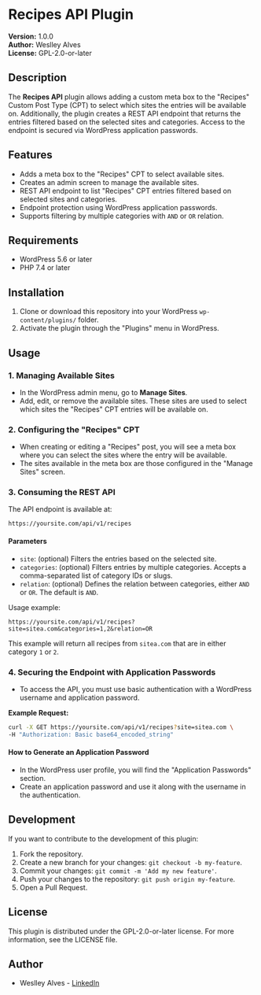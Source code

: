 # Recipes API Plugin

**Version:** 1.0.0  
**Author:** Weslley Alves  
**License:** GPL-2.0-or-later

## Description

The **Recipes API** plugin allows adding a custom meta box to the "Recipes" Custom Post Type (CPT) to select which sites the entries will be available on. Additionally, the plugin creates a REST API endpoint that returns the entries filtered based on the selected sites and categories. Access to the endpoint is secured via WordPress application passwords.

## Features

- Adds a meta box to the "Recipes" CPT to select available sites.
- Creates an admin screen to manage the available sites.
- REST API endpoint to list "Recipes" CPT entries filtered based on selected sites and categories.
- Endpoint protection using WordPress application passwords.
- Supports filtering by multiple categories with `AND` or `OR` relation.

## Requirements

- WordPress 5.6 or later
- PHP 7.4 or later

## Installation

1. Clone or download this repository into your WordPress `wp-content/plugins/` folder.
2. Activate the plugin through the "Plugins" menu in WordPress.

## Usage

### 1. Managing Available Sites

- In the WordPress admin menu, go to **Manage Sites**.
- Add, edit, or remove the available sites. These sites are used to select which sites the "Recipes" CPT entries will be available on.

### 2. Configuring the "Recipes" CPT

- When creating or editing a "Recipes" post, you will see a meta box where you can select the sites where the entry will be available.
- The sites available in the meta box are those configured in the "Manage Sites" screen.

### 3. Consuming the REST API

The API endpoint is available at:

```
https://yoursite.com/api/v1/recipes
```

#### Parameters

- `site`: (optional) Filters the entries based on the selected site.
- `categories`: (optional) Filters entries by multiple categories. Accepts a comma-separated list of category IDs or slugs.
- `relation`: (optional) Defines the relation between categories, either `AND` or `OR`. The default is `AND`.

Usage example:

```
https://yoursite.com/api/v1/recipes?site=sitea.com&categories=1,2&relation=OR
```

This example will return all recipes from `sitea.com` that are in either category `1` or `2`.

### 4. Securing the Endpoint with Application Passwords

- To access the API, you must use basic authentication with a WordPress username and application password.

**Example Request:**

```bash
curl -X GET https://yoursite.com/api/v1/recipes?site=sitea.com \
-H "Authorization: Basic base64_encoded_string"
```

#### How to Generate an Application Password

- In the WordPress user profile, you will find the "Application Passwords" section.
- Create an application password and use it along with the username in the authentication.

## Development

If you want to contribute to the development of this plugin:

1. Fork the repository.
2. Create a new branch for your changes: `git checkout -b my-feature`.
3. Commit your changes: `git commit -m 'Add my new feature'`.
4. Push your changes to the repository: `git push origin my-feature`.
5. Open a Pull Request.

## License

This plugin is distributed under the GPL-2.0-or-later license. For more information, see the LICENSE file.

## Author

- Weslley Alves - [LinkedIn](https://www.linkedin.com/in/wezoalves)